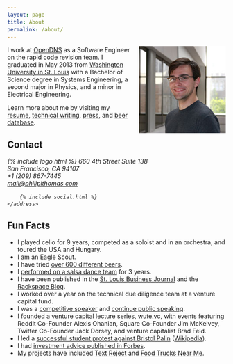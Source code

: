 ```yaml
---
layout: page
title: About
permalink: /about/
---
```


<img src="/images/eng_mug_200.jpg" width="200" height="200" align="right" style="padding: 0 0 20px 20px;" alt="Philip I Thomas" />

I work at [OpenDNS](http://Opendns.com) as a Software Engineer on the rapid code revision team. I graduated in May 2013 from [Washington University in St. Louis](http://wustl.edu) with a Bachelor of Science degree in Systems Engineering, a second major in Physics, and a minor in Electrical Engineering.


Learn more about me by visiting my [resume](http://cv.philipithomas.com), [technical writing](/writing), [press](/press), and [beer database](http://beer.philipithomas.com).

## Contact

<div class="panel panel-reverse business-card">
    <address class="panel-body">
        {% include logo.html %}
        <span class="logo-body"> 
        660 4th Street Suite 138<br>
        San Francisco, CA 94107<br>
        +1 (209) 867-7445<br>
        <a href="mailto:mail@philipithomas.com">mail@philipithomas.com</a> 
        </span>
    
        {% include social.html %}
    </address>
</div>


## Fun Facts

* I played cello for 9 years, competed as a soloist and in an orchestra, and toured the USA and Hungary.
* I am an Eagle Scout.
* I have tried [over 600 different beers](http://beer.philipithomas.com).
* I [performed on a salsa dance team](/salsa-videos/) for 3 years.
* I have been published in the [St. Louis Business Journal](http://www.philipithomas.com/press/) and the [Rackspace Blog](http://www.rackspace.com/blog/author/philip-thomas/).
* I worked over a year on the technical due diligence team at a venture capital fund.
* I was a [competitive speaker](http://www.nflonline.org/points_application/studentprofile.php?id=1249538) and [continue public speaking](/san-francisco-speech-photos/).
* I founded a venture capital lecture series, [wute.vc](http://wute.vc), with events featuring Reddit Co-Founder Alexis Ohanian, Square Co-Founder Jim McKelvey, Twitter Co-Founder Jack Dorsey, and venture capitalist Brad Feld.
* I led a [successful student protest against Bristol Palin](http://www.stltoday.com/news/local/metro/article_ce74697f-8e28-57b3-9af0-cc0cb4c76733.html) ([Wikipedia](http://en.wikipedia.org/wiki/Bristol_Palin#Paid_speeches)).
* I had [investment advice published in Forbes](http://www.forbes.com/sites/kaipetainen/2011/11/11/washu-students-provide-teva-some-healthy-love/).
* My projects have included [Text Reject](http://textreject.com) and [Food Trucks Near Me](http://foodtrucksnearme.com).
